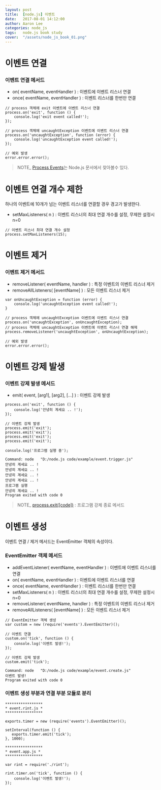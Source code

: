 ```yaml
---
layout: post
title:  [node.js] 이벤트
date:   2017-08-01 14:12:00
author: Aaron Lee
categories: node_js
tags:	node.js book study
cover:  "/assets/node_js_book_01.png"
---
```


# 이벤트 연결
### 이벤트 연결 메서드
- on( eventName, eventHandler ) : 이벤트에 이벤트 리스너 연결
- once( eventName, eventHandler ) : 이벤트 리스너를 한번만 연결

```
// process 객체에 exit 이벤트에 이벤트 리스너 연결
process.on('exit', function () {
    console.log('exit event called!');
});

// process 객체에 uncaughtException 이벤트에 이벤트 리스너 연결
process.on('uncaughtException', function (error) {
    console.log('uncaughtException event called!');
});

// 예외 발생
error.error.error();
```

> NOTE_ [Process Events](https://nodejs.org/api/process.html#process_process_events)는 Node.js 문서에서 찾아볼수 있다.

# 이벤트 연결 개수 제한
하나의 이벤트에 10개가 넘는 이벤트 리스너를 연결할 경우 경고가 발생한다.
- setMaxListeners( n ) : 이벤트 리스너의 최대 연결 개수를 설정, 무제한 설정시 n=0

```
// 이벤트 리스너 최대 연결 개수 설정
process.setMaxListeners(15);
```

# 이벤트 제거
### 이벤트 제거 메서드
- removeListener( eventName, handler ) : 특정 이벤트의 이벤트 리스너 제거
- removeAllListeners( [eventName] ) : 모든 이벤트 리스너 제거

```
var onUncaughtException = function (error) {
    console.log('uncaughtException event called!');
}

// process 객체에 uncaughtException 이벤트에 이벤트 리스너 연결
process.on('uncaughtException', onUncaughtException);
// process 객체에 uncaughtException 이벤트에 이벤트 리스너 연결 해제
process.removeListener('uncaughtException', onUncaughtException);

// 예외 발생
error.error.error();
```

# 이벤트 강제 발생
### 이벤트 강제 발생 메서드
- emit( event, [arg1], [arg2], [...] ) : 이벤트 강제 발생

```
process.on('exit', function () {
    console.log('안녕히 계세요 .. !');
});

// 이벤트 강제 발생
process.emit('exit');
process.emit('exit');
process.emit('exit');
process.emit('exit');

console.log('프로그램 실행 중');
```
```
Command: node   "D:/node.js code/example/event.trigger.js" 
안녕히 계세요 .. !
안녕히 계세요 .. !
안녕히 계세요 .. !
안녕히 계세요 .. !
프로그램 실행 
안녕히 계세요 .. !
Program exited with code 0
```

> NOTE_ [process.exit([code])](https://nodejs.org/api/process.html#process_process_exit_code) : 프로그램 강제 종료 메서드 

# 이벤트 생성
이벤트 연결 / 제거 메서드는 EventEmitter 객체의 속성이다.
### EventEmitter 객체 메서드
- addEventListener( eventName, eventHandler ) : 이벤트에 이벤트 리스너를 연결
- on( eventName, eventHandler ) : 이벤트에 이벤트 리스너를 연결
- once( eventName, eventHandler ) : 이벤트 리스너를 한번만 연결
- setMaxListeners( n ) : 이벤트 리스너의 최대 연결 개수를 설정, 무제한 설정시 n=0
- removeListener( eventName, handler ) : 특정 이벤트의 이벤트 리스너 제거
- removeAllListeners( [eventName] ) : 모든 이벤트 리스너 제거

```
// EventEmitter 객체 생성
var custom = new (require('events').EventEmitter)();

// 이벤트 연결
custom.on('tick', function () {
    console.log('이벤트 발생!');
});

// 이벤트 강제 발생
custom.emit('tick');
```
```
Command: node   "D:/node.js code/example/event.create.js" 
이벤트 발생!
Program exited with code 0
```

### 이벤트 생성 부분과 연결 부분 모듈로 분리
```
*****************
* event.rint.js *
*****************

exports.timer = new (require('events').EventEmitter)();

setInterval(function () {
   exports.timer.emit('tick'); 
}, 1000);
```
```
*****************
* event.app.js *
*****************

var rint = require('./rint');

rint.timer.on('tick', function () {
    console.log('이벤트 발생!');
});
```